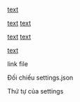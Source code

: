 [text](contents/tools/_all.py)

<!--  -->

[text](contents/tools/extensions.py)
[text](.vscode/extensions.json)

<!--  -->

[text](contents/input/shortcuts/keybindings.json)
[text](contents/tools/keybindings.py)

<!--  -->
[text](contents/tools/snippets.py)
<!--  -->

link file

Đối chiếu settings.json

Thứ tự của settings
